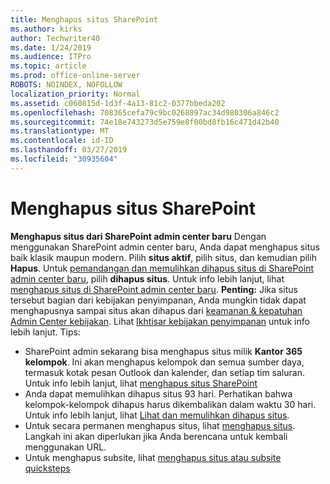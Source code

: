 ```yaml
---
title: Menghapus situs SharePoint
ms.author: kirks
author: Techwriter40
ms.date: 1/24/2019
ms.audience: ITPro
ms.topic: article
ms.prod: office-online-server
ROBOTS: NOINDEX, NOFOLLOW
localization_priority: Normal
ms.assetid: c060815d-1d3f-4a13-81c2-0377bbeda202
ms.openlocfilehash: 708365cefa79c9bc0268897ac34d980306a846c2
ms.sourcegitcommit: 74e18e743273d5e759e8f00bd8fb16c471d42b40
ms.translationtype: MT
ms.contentlocale: id-ID
ms.lasthandoff: 03/27/2019
ms.locfileid: "30935604"
---
```

# <a name="delete-a-sharepoint-site"></a>Menghapus situs SharePoint
**Menghapus situs dari SharePoint admin center baru** Dengan menggunakan SharePoint admin center baru, Anda dapat menghapus situs baik klasik maupun modern. Pilih **situs aktif**, pilih situs, dan kemudian pilih **Hapus**. Untuk [pemandangan dan memulihkan dihapus situs di SharePoint admin center baru](https://docs.microsoft.com/sharepoint/view-and-restore-deleted-sites-in-new-admin-center), pilih **dihapus situs**. Untuk info lebih lanjut, lihat [menghapus situs di SharePoint admin center baru](https://docs.microsoft.com/en-us/sharepoint/delete-site-collection#delete-a-site-in-the-new-sharepoint-admin-center).
**Penting:** Jika situs tersebut bagian dari kebijakan penyimpanan, Anda mungkin tidak dapat menghapusnya sampai situs akan dihapus dari [keamanan &amp; kepatuhan Admin Center kebijakan](https://protection.office.com/?rfr=AdminCenter#/homepage). Lihat [Ikhtisar kebijakan penyimpanan](https://docs.microsoft.com/office365/securitycompliance/retention-policies#content-in-onedrive-accounts-and-sharepoint-sites) untuk info lebih lanjut. Tips:
- SharePoint admin sekarang bisa menghapus situs milik **Kantor 365 kelompok**. Ini akan menghapus kelompok dan semua sumber daya, termasuk kotak pesan Outlook dan kalender, dan setiap tim saluran. Untuk info lebih lanjut, lihat [menghapus situs SharePoint](https://docs.microsoft.com/sharepoint/manage-sites-in-new-admin-center#delete-a-site)
- Anda dapat memulihkan dihapus situs 93 hari. Perhatikan bahwa kelompok-kelompok dihapus harus dikembalikan dalam waktu 30 hari. Untuk info lebih lanjut, lihat [Lihat dan memulihkan dihapus situs](https://docs.microsoft.com/sharepoint/view-and-restore-deleted-sites-in-new-admin-center).
- Untuk secara permanen menghapus situs, lihat [menghapus situs](https://docs.microsoft.com/en-us/sharepoint/delete-site-collection#permanently-delete-a-site). Langkah ini akan diperlukan jika Anda berencana untuk kembali menggunakan URL. 
- Untuk menghapus subsite, lihat [menghapus situs atau subsite quicksteps](https://support.office.com/en-us/article/Delete-a-SharePoint-site-or-subsite-bc37b743-0cef-475e-9a8c-8fc4d40179fb#__bkmkshortcut)
